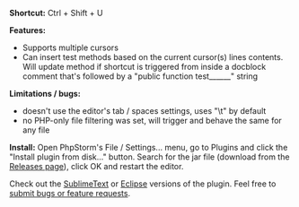 **Shortcut:**
Ctrl + Shift + U

**Features:**
- Supports multiple cursors
- Can insert test methods based on the current cursor(s) lines contents. Will update method if shortcut is triggered from inside a docblock comment that's followed by a "public function test______" string

**Limitations / bugs:**
- doesn't use the editor's tab / spaces settings, uses "\t" by default
- no PHP-only file filtering was set, will trigger and behave the same for any file

**Install:**
Open PhpStorm's File / Settings... menu, go to Plugins and click the "Install plugin from disk..." button.
Search for the jar file (download from the [Releases page](https://github.com/bogdananton/PhpStorm-testNameGenerator/releases)), click OK and restart the editor.


Check out the [SublimeText](https://github.com/bogdananton/Sublime-testNameGenerator) or [Eclipse](https://github.com/sorinstanila/Eclipse-testNameGenerator) versions of the plugin.
Feel free to [submit bugs or feature requests](https://github.com/bogdananton/PhpStorm-testNameGenerator/issues).
